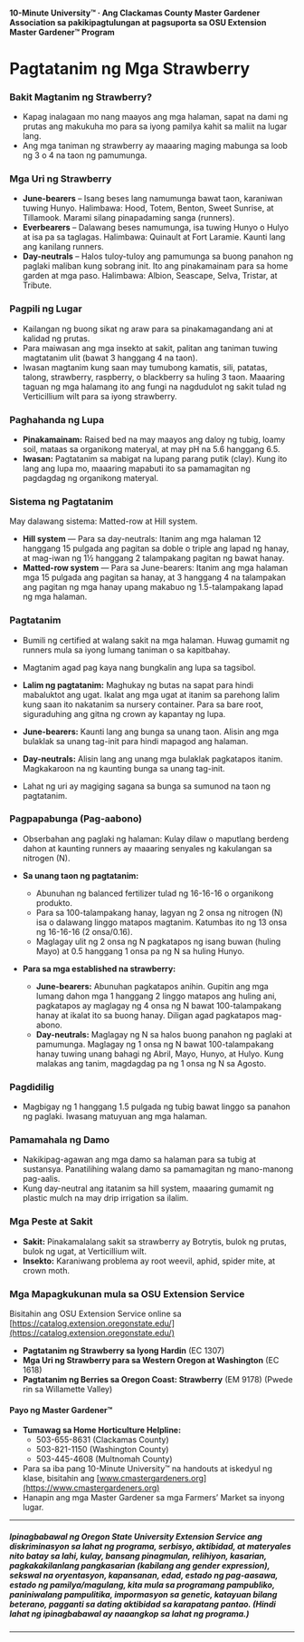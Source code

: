 #### 10-Minute University™ · Ang Clackamas County Master Gardener Association sa pakikipagtulungan at pagsuporta sa OSU Extension Master Gardener™ Program

# Pagtatanim ng Mga Strawberry

### Bakit Magtanim ng Strawberry?
- Kapag inalagaan mo nang maayos ang mga halaman, sapat na dami ng prutas ang makukuha mo para sa iyong pamilya kahit sa maliit na lugar lang.
- Ang mga taniman ng strawberry ay maaaring maging mabunga sa loob ng 3 o 4 na taon ng pamumunga.

### Mga Uri ng Strawberry
- **June-bearers** – Isang beses lang namumunga bawat taon, karaniwan tuwing Hunyo. Halimbawa: Hood, Totem, Benton, Sweet Sunrise, at Tillamook. Marami silang pinapadaming sanga (runners).
- **Everbearers** – Dalawang beses namumunga, isa tuwing Hunyo o Hulyo at isa pa sa taglagas. Halimbawa: Quinault at Fort Laramie. Kaunti lang ang kanilang runners.
- **Day-neutrals** – Halos tuloy-tuloy ang pamumunga sa buong panahon ng paglaki maliban kung sobrang init. Ito ang pinakamainam para sa home garden at mga paso. Halimbawa: Albion, Seascape, Selva, Tristar, at Tribute.

### Pagpili ng Lugar
- Kailangan ng buong sikat ng araw para sa pinakamagandang ani at kalidad ng prutas.
- Para maiwasan ang mga insekto at sakit, palitan ang taniman tuwing magtatanim ulit (bawat 3 hanggang 4 na taon).
- Iwasan magtanim kung saan may tumubong kamatis, sili, patatas, talong, strawberry, raspberry, o blackberry sa huling 3 taon. Maaaring taguan ng mga halamang ito ang fungi na nagdudulot ng sakit tulad ng Verticillium wilt para sa iyong strawberry.

### Paghahanda ng Lupa
- **Pinakamainam:** Raised bed na may maayos ang daloy ng tubig, loamy soil, mataas sa organikong materyal, at may pH na 5.6 hanggang 6.5.
- **Iwasan:** Pagtatanim sa mabigat na lupang parang putik (clay). Kung ito lang ang lupa mo, maaaring mapabuti ito sa pamamagitan ng pagdagdag ng organikong materyal.

### Sistema ng Pagtatanim
May dalawang sistema: Matted-row at Hill system.

- **Hill system** — Para sa day-neutrals: Itanim ang mga halaman 12 hanggang 15 pulgada ang pagitan sa doble o triple ang lapad ng hanay, at mag-iwan ng 1½ hanggang 2 talampakang pagitan ng bawat hanay.
- **Matted-row system** — Para sa June-bearers: Itanim ang mga halaman mga 15 pulgada ang pagitan sa hanay, at 3 hanggang 4 na talampakan ang pagitan ng mga hanay upang makabuo ng 1.5-talampakang lapad ng mga halaman.

### Pagtatanim
- Bumili ng certified at walang sakit na mga halaman. Huwag gumamit ng runners mula sa iyong lumang taniman o sa kapitbahay.
- Magtanim agad pag kaya nang bungkalin ang lupa sa tagsibol.
- **Lalim ng pagtatanim:** Maghukay ng butas na sapat para hindi mabaluktot ang ugat. Ikalat ang mga ugat at itanim sa parehong lalim kung saan ito nakatanim sa nursery container. Para sa bare root, siguraduhing ang gitna ng crown ay kapantay ng lupa.

- **June-bearers:** Kaunti lang ang bunga sa unang taon. Alisin ang mga bulaklak sa unang tag-init para hindi mapagod ang halaman.
- **Day-neutrals:** Alisin lang ang unang mga bulaklak pagkatapos itanim. Magkakaroon na ng kaunting bunga sa unang tag-init.
- Lahat ng uri ay magiging sagana sa bunga sa sumunod na taon ng pagtatanim.

### Pagpapabunga (Pag-aabono)
- Obserbahan ang paglaki ng halaman: Kulay dilaw o maputlang berdeng dahon at kaunting runners ay maaaring senyales ng kakulangan sa nitrogen (N).

- **Sa unang taon ng pagtatanim:**
  - Abunuhan ng balanced fertilizer tulad ng 16-16-16 o organikong produkto.
  - Para sa 100-talampakang hanay, lagyan ng 2 onsa ng nitrogen (N) isa o dalawang linggo matapos magtanim. Katumbas ito ng 13 onsa ng 16-16-16 (2 onsa/0.16).
  - Maglagay ulit ng 2 onsa ng N pagkatapos ng isang buwan (huling Mayo) at 0.5 hanggang 1 onsa pa ng N sa huling Hunyo.

- **Para sa mga established na strawberry:**
  - **June-bearers:** Abunuhan pagkatapos anihin. Gupitin ang mga lumang dahon mga 1 hanggang 2 linggo matapos ang huling ani, pagkatapos ay maglagay ng 4 onsa ng N bawat 100-talampakang hanay at ikalat ito sa buong hanay. Diligan agad pagkatapos mag-abono.
  - **Day-neutrals:** Maglagay ng N sa halos buong panahon ng paglaki at pamumunga. Maglagay ng 1 onsa ng N bawat 100-talampakang hanay tuwing unang bahagi ng Abril, Mayo, Hunyo, at Hulyo. Kung malakas ang tanim, magdagdag pa ng 1 onsa ng N sa Agosto.

### Pagdidilig
- Magbigay ng 1 hanggang 1.5 pulgada ng tubig bawat linggo sa panahon ng paglaki. Iwasang matuyuan ang mga halaman.

### Pamamahala ng Damo
- Nakikipag-agawan ang mga damo sa halaman para sa tubig at sustansya. Panatilihing walang damo sa pamamagitan ng mano-manong pag-aalis.
- Kung day-neutral ang itatanim sa hill system, maaaring gumamit ng plastic mulch na may drip irrigation sa ilalim.

### Mga Peste at Sakit
- **Sakit:** Pinakamalalang sakit sa strawberry ay Botrytis, bulok ng prutas, bulok ng ugat, at Verticillium wilt.
- **Insekto:** Karaniwang problema ay root weevil, aphid, spider mite, at crown moth.

### Mga Mapagkukunan mula sa OSU Extension Service
Bisitahin ang OSU Extension Service online sa [https://catalog.extension.oregonstate.edu/](https://catalog.extension.oregonstate.edu/)

- **Pagtatanim ng Strawberry sa Iyong Hardin** (EC 1307)
- **Mga Uri ng Strawberry para sa Western Oregon at Washington** (EC 1618)
- **Pagtatanim ng Berries sa Oregon Coast: Strawberry** (EM 9178) (Pwede rin sa Willamette Valley)

#### Payo ng Master Gardener™

- **Tumawag sa Home Horticulture Helpline:**
  - 503-655-8631 (Clackamas County)
  - 503-821-1150 (Washington County)
  - 503-445-4608 (Multnomah County)
- Para sa iba pang 10-Minute University™ na handouts at iskedyul ng klase, bisitahin ang [www.cmastergardeners.org](https://www.cmastergardeners.org)
- Hanapin ang mga Master Gardener sa mga Farmers’ Market sa inyong lugar.

---

##### Ipinagbabawal ng Oregon State University Extension Service ang diskriminasyon sa lahat ng programa, serbisyo, aktibidad, at materyales nito batay sa lahi, kulay, bansang pinagmulan, relihiyon, kasarian, pagkakakilanlang pangkasarian (kabilang ang gender expression), sekswal na oryentasyon, kapansanan, edad, estado ng pag-aasawa, estado ng pamilya/magulang, kita mula sa programang pampubliko, paniniwalang pampulitika, impormasyon sa genetic, katayuan bilang beterano, pagganti sa dating aktibidad sa karapatang pantao. (Hindi lahat ng ipinagbabawal ay naaangkop sa lahat ng programa.)
---